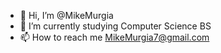 - 👋 Hi, I’m @MikeMurgia
- 🌱 I’m currently studying Computer Science BS
- 📫 How to reach me MikeMurgia7@gmail.com


<!---
MikeMurgia/MikeMurgia is a ✨ special ✨ repository because its `README.md` (this file) appears on your GitHub profile.
You can click the Preview link to take a look at your changes.
--->

